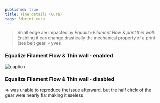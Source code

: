 ```yaml
---
published: true
title: Fine details (Cura)
tags: 3dprint cura
---
```

> Small edge are impacted by _Equalize Filament Flow_ & _print thin wall_. Enabling it can change drastically the mechanical property of a print (see belt gear) - yves


### Equalize Filament Flow & Thin wall - enabled
![caption](https://i.imgur.com/RwbeCWu.png)

### Equalize Filament Flow & Thin wall - disabled
=> was unable to reproduce the issue afterward.
but the half circle of the gear were nearly flat making it useless

